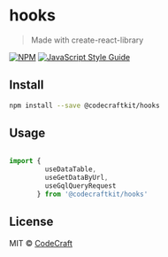 # hooks

> Made with create-react-library

[![NPM](https://img.shields.io/npm/v/@codecraftkit/hooks.svg)](https://www.npmjs.com/package/@codecraftkit/hooks) [![JavaScript Style Guide](https://img.shields.io/badge/code_style-standard-brightgreen.svg)](https://standardjs.com)

## Install

```bash
npm install --save @codecraftkit/hooks
```

## Usage

```jsx

import {
         useDataTable,
         useGetDataByUrl,
         useGqlQueryRequest
       } from '@codecraftkit/hooks'

```

## License

MIT © [CodeCraft](https://github.com/CodeCraft)
